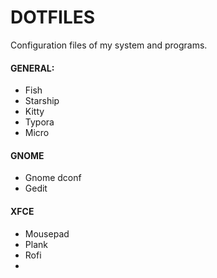 # DOTFILES
Configuration files of my system and programs.

#### GENERAL:
- Fish
- Starship
- Kitty
- Typora
- Micro

#### GNOME
- Gnome dconf
- Gedit


#### XFCE
- Mousepad
- Plank
- Rofi
- 
